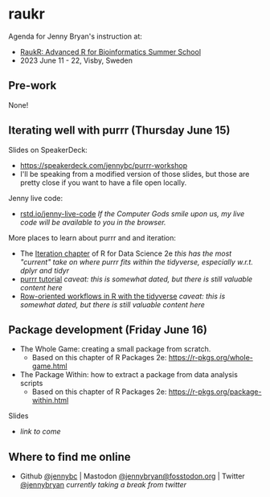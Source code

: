 # raukr

Agenda for Jenny Bryan's instruction at:

  * [RaukR: Advanced R for Bioinformatics Summer School](https://nbisweden.github.io/workshop-RaukR-2306/)
  * 2023 June 11 - 22, Visby, Sweden

## Pre-work

None!

## Iterating well with purrr (Thursday June 15)

Slides on SpeakerDeck:

  * <https://speakerdeck.com/jennybc/purrr-workshop>
  * I'll be speaking from a modified version of those slides, but those are pretty close if you want to have a file open locally.

Jenny live code:

  * [rstd.io/jenny-live-code](https://rstd.io/jenny-live-code) *If the Computer
    Gods smile upon us, my live code will be available to you in the browser.*

More places to learn about purrr and and iteration:

  * The [Iteration chapter](https://r4ds.hadley.nz/iteration.html) of R for Data
    Science 2e *this has the most "current" take on where purrr fits within the
    tidyverse, especially w.r.t. dplyr and tidyr*
  * [purrr tutorial](https://jennybc.github.io/purrr-tutorial/) *caveat: this is
    somewhat dated, but there is still valuable content here*
  * [Row-oriented workflows in R with the tidyverse](https://github.com/jennybc/row-oriented-workflows#readme)  *caveat:
    this is somewhat dated, but there is still valuable content here*

## Package development (Friday June 16)

* The Whole Game: creating a small package from scratch.
  - Based on this chapter of R Packages 2e: <https://r-pkgs.org/whole-game.html>   
* The Package Within: how to extract a package from data analysis scripts
  - Based on this chapter of R Packages 2e: <https://r-pkgs.org/package-within.html>
  
Slides

  * *link to come*

## Where to find me online

  * Github [\@jennybc](https://github.com/jennybc) \| Mastodon [\@jennybryan\@fosstodon.org](https://fosstodon.org/@jennybryan) \| Twitter [\@jennybryan](https://twitter.com/jennybryan) *currently taking a break from twitter*
